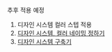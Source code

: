추후 적용 예정
1. 디자인 시스템 컬러 스텝 적용
2. [디자인 시스템, 컬러 네이밍 정하기](https://jin-na.tistory.com/entry/%EB%94%94%EC%9E%90%EC%9D%B8-%EC%8B%9C%EC%8A%A4%ED%85%9C-%EC%BB%AC%EB%9F%AC-%EB%84%A4%EC%9D%B4%EB%B0%8D-%EC%A0%95%ED%95%98%EA%B8%B0) 
3. [디자인 시스템 구축기](https://yozm.wishket.com/magazine/detail/1838/)